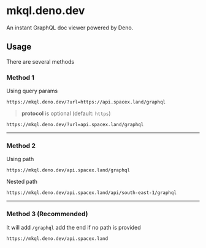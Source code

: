 # mkql.deno.dev

An instant GraphQL doc viewer powered by Deno.


## Usage

There are several methods

### Method 1

Using query params

```
https://mkql.deno.dev/?url=https://api.spacex.land/graphql
```

> **protocol** is optional (default: `https`)

```
https://mkql.deno.dev/?url=api.spacex.land/graphql
```

---

### Method 2

Using path

```
https://mkql.deno.dev/api.spacex.land/graphql
```

Nested path

```
https://mkql.deno.dev/api.spacex.land/api/south-east-1/graphql
```

---

### Method 3 (Recommended)

It will add `/graphql` add the end if no path is provided

```
https://mkql.deno.dev/api.spacex.land
```

